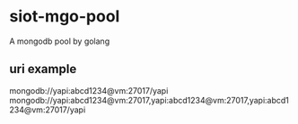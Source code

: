 # siot-mgo-pool

A mongodb pool by golang

## uri example

mongodb://yapi:abcd1234@vm:27017/yapi
mongodb://yapi:abcd1234@vm:27017,yapi:abcd1234@vm:27017,yapi:abcd1234@vm:27017/yapi
